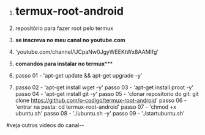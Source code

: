 1. # termux-root-android
2. repositório para fazer root pelo termux
3. **se inscreva no meu canal no youtube.com**
4. 'youtube.com/channel/UCpaNw0JgyWEEKtWx8AAMIfg'

5. **********************comandos para instalar no termux*************************

6. passo 01 - 'apt-get update && apt-get upgrade -y'
7. passo 02 - 'apt-get install wget -y'
passo 03 - 'apt-get install proot -y'
passo 04 - 'apt-get install git -y'
passo 05 - 'clonar repositorio do git: git clone https://github.com/o-codigo/termux-root-android'
passo 06 - 'entrar na pasta: cd termux-root-android'
passo 07 - 'chmod +x ubuntu.sh'
passo 08 - './ubuntu.sh -y'
passo 09 - './startubuntu.sh'

#veja outros videos do canal--
